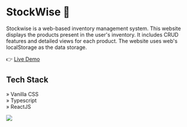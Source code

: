 # StockWise 📄 

Stockwise is a web-based inventory management system. This website displays the products present in the user's inventory. It includes CRUD features and detailed views for each product. The website uses web's localStorage as the data storage.

👉 [Live Demo](https://stockwise-2110.netlify.app/)

## Tech Stack
» Vanilla CSS
<br/>
» Typescript
<br/>
» ReactJS 

<img src="https://umarjihad.netlify.app/pic/stockwise.png" />
